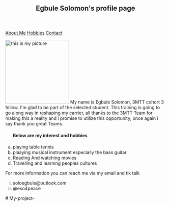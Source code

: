 <!DOCTYPE html>
<html lang="en">
<head>
    <meta charset="UTF-8">
    <title>My profile page</title>
</head>
<body>
     <header>
<h2>Egbule Solomon's profile page</h2>
  </header>
           <nav>
            <section id ="Newsletter">
                <a href="#">About Me</a>
                <a href="#">Hobbies</a>
               <a href="#">Contact</a>
           </section>
       </nav>   
   
   <p>
       <img src="Solomon.jpeg" alt="this is my picture" height ="200">
       My name is Egbule Solomon, 3MTT cohort 3 fellow, I'm glad to be part of the selected student. This training is going to go along way in reshaping my carrier, all thanks to the 3MTT Team for making this a reality and i promise to utilize this opportunity, once again i say thank you great Teams.
   </p>
   <ol type ="a">
   <h4>Below are my interest and hobbies</h4>
   <li>playing table tennis</li>
   <li>plaaying musical instrument especially the bass guitar</li>
   <li>Reading And watching movies</li>
   <li>Travelling and learning peoples cultures</li>
   </ol>
   <footer>
       <p>
           For more information you can reach me via my email and tik talk</p>
           <ol type ="i">
           <li>soloegbule@outlook.com</li>
           <li>@eso4peace</li>
       </ol>
   </footer>
</body>
</html># My-project-
